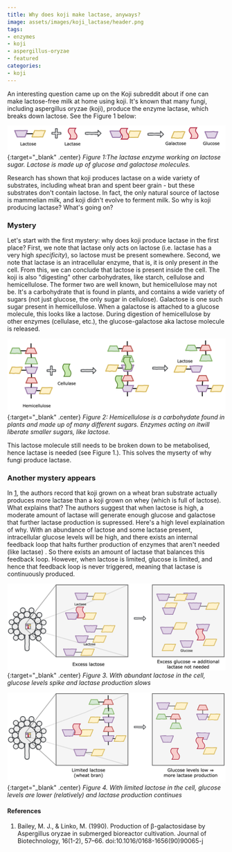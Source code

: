 ```yaml
---
title: Why does koji make lactase, anyways?
image: assets/images/koji_lactase/header.png
tags:
- enzymes
- koji
- aspergillus-oryzae
- featured
categories:
- koji
---
```


An interesting question came up on the Koji subreddit about if one can make lactose-free milk at home using koji. It's known that many fungi, including aspergillus oryzae (koji), produce the enzyme lactase, which breaks down lactose. See the Figure 1 below: 

[![lactase](/assets/images/koji_lactase/lactase.png)](/assets/images/koji_lactase/lactase.png){:target="_blank" .center}
*Figure 1:The lactase enzyme working on lactose sugar. Lactose is made up of glucose and galactose molecules.*


Research has shown that koji produces lactase on a wide variety of substrates, including wheat bran and spent beer grain - but these substrates don't contain lactose. In fact, the only natural source of lactose is mammelian milk, and koji didn't evolve to ferment milk. So why is koji producing lactase? What's going on? 

### Mystery 
Let's start with the first mystery: why does koji produce lactase in the first place? First, we note that lactase only acts on lactose (i.e. lactase has a very high _specificity_), so lactose must be present somewhere. Second, we note that lactase is an intracellular enzyme, that is, it is only present _in_ the cell. From this, we can conclude that lactose is present inside the cell. The koji is also "digesting" other carbohydrates, like starch, cellulose and hemicellulose. The former two are well known, but hemicellulose may not be. It's a carbohydrate that is found in plants, and contains a wide variety of sugars (not just glucose, the only sugar in cellulose). Galactose is one such sugar present in hemicellulose. When a galactose is attached to a glucose molecule, this looks like a lactose. During digestion of hemicellulose by other enzymes (cellulase, etc.), the glucose-galactose aka lactose molecule is released. 

[![hemicellulose](/assets/images/koji_lactase/hemicellulose.png)](/assets/images/koji_lactase/hemicellulose.png){:target="_blank" .center}
*Figure 2: Hemicellulose is a carbohydate found in plants and made up of many different sugars. Enzymes acting on itwill liberate smaller sugars, like lactose.*


This lactose molecule still needs to be broken down to be metabolised, hence lactase is needed (see Figure 1.). This solves the myserty of why fungi produce lactase. 

### Another mystery appears

In [1](https://sci-hub.tw/10.1016/0168-1656(90)90065-J), the authors record that koji grown on a wheat bran substrate actually produces more lactase than a koji grown on whey (which is full of lactose). What explains that? The authors suggest that when lactose is high, a moderate amount of lactase will generate enough glucose and galactose that further lactase production is supressed. Here's a high level explaination of why. With an abundance of lactose and some lactase present, intracellular glucose levels will be high, and there exists an internal feedback loop that halts further production of enzymes that aren't needed (like lactase) . So there exists an amount of lactase that balances this feedback loop. However, when lactose is limited, glucose is limited, and hence that feedback loop is never triggered, meaning that lactase is continuously produced. 

[![lactose_substrate](/assets/images/koji_lactase/lactose_substrate.png)](/assets/images/koji_lactase/lactose_substrate.png){:target="_blank" .center}
*Figure 3. With abundant lactose in the cell, glucose levels spike and lactase production slows*

[![wheat_bran_substrate](/assets/images/koji_lactase/wheat_bran_substrate.png)](/assets/images/koji_lactase/wheat_bran_substrate.png){:target="_blank" .center}
*Figure 4. With limited lactose in the cell, glucose levels are lower (relatively) and lactase production continues*


#### References
 1. Bailey, M. J., & Linko, M. (1990). Production of β-galactosidase by Aspergillus oryzae in submerged bioreactor cultivation. Journal of Biotechnology, 16(1-2), 57–66. doi:10.1016/0168-1656(90)90065-j
